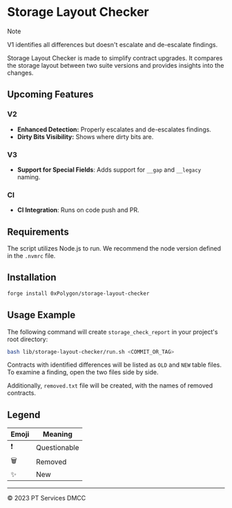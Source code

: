 # Storage Layout Checker

> [!NOTE]
> V1 identifies all differences but doesn't escalate and de-escalate findings.

Storage Layout Checker is made to simplify contract upgrades. It compares the storage layout between two suite versions and provides insights into the changes.

## Upcoming Features

### V2

- **Enhanced Detection:** Properly escalates and de-escalates findings.
- **Dirty Bits Visibility:** Shows where dirty bits are.

### V3

- **Support for Special Fields**: Adds support for `__gap` and `__legacy` naming.

### CI

- **CI Integration**: Runs on code push and PR.

## Requirements

The script utilizes Node.js to run. We recommend the node version defined in the `.nvmrc` file.

## Installation

```bash
forge install 0xPolygon/storage-layout-checker
```

## Usage Example

The following command will create `storage_check_report` in your project's root directory:

```bash
bash lib/storage-layout-checker/run.sh <COMMIT_OR_TAG>
```

Contracts with identified differences will be listed as `OLD` and `NEW` table files. To examine a finding, open the two files side by side.

Additionally, `removed.txt` file will be created, with the names of removed contracts.

## Legend

| Emoji | Meaning      |
| ----- | ------------ |
| ❗️     | Questionable |
| 🗑️     | Removed      |
| ✨     | New          |

---

© 2023 PT Services DMCC
